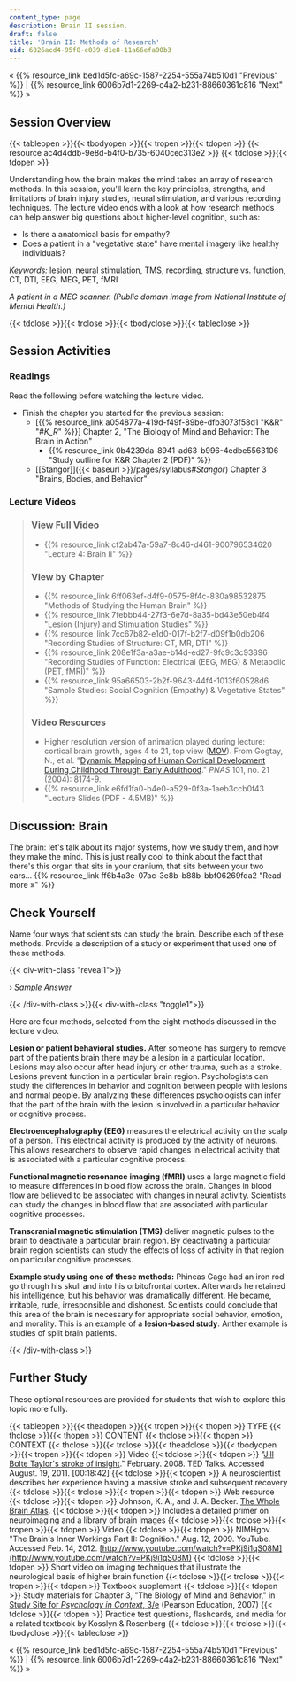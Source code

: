 ```yaml
---
content_type: page
description: Brain II session.
draft: false
title: 'Brain II: Methods of Research'
uid: 6026acd4-95f8-e039-d1e8-11a66efa90b3
---
```

« {{% resource_link bed1d5fc-a69c-1587-2254-555a74b510d1 "Previous" %}} | {{% resource_link 6006b7d1-2269-c4a2-b231-88660361c816 "Next" %}} »

## Session Overview

{{< tableopen >}}{{< tbodyopen >}}{{< tropen >}}{{< tdopen >}}
{{< resource ac4d4ddb-9e8d-b4f0-b735-6040cec313e2 >}}
{{< tdclose >}}{{< tdopen >}}

Understanding how the brain makes the mind takes an array of research methods. In this session, you'll learn the key principles, strengths, and limitations of brain injury studies, neural stimulation, and various recording techniques. The lecture video ends with a look at how research methods can help answer big questions about higher-level cognition, such as:

- Is there a anatomical basis for empathy?
- Does a patient in a "vegetative state" have mental imagery like healthy individuals?

_Keywords:_ lesion, neural stimulation, TMS, recording, structure vs. function, CT, DTI, EEG, MEG, PET, fMRI

_A patient in a MEG scanner. (Public domain image from National Institute of Mental Health.)_

{{< tdclose >}}{{< trclose >}}{{< tbodyclose >}}{{< tableclose >}}

## Session Activities

### Readings

Read the following before watching the lecture video.

- Finish the chapter you started for the previous session:
    - \[{{% resource_link a054877a-419d-f49f-89be-dfb3073f58d1 "K&R" "#_K_R_" %}}\] Chapter 2, "The Biology of Mind and Behavior: The Brain in Action"
        - {{% resource_link 0b4239da-8941-ad63-b996-4edbe5563106 "Study outline for K&R Chapter 2 (PDF)" %}}
    - \[\[Stangor\]\]({{< baseurl >}}/pages/syllabus#_Stangor_) Chapter 3 "Brains, Bodies, and Behavior"

### Lecture Videos

> ### View Full Video
> 
> - {{% resource_link cf2ab47a-59a7-8c46-d461-900796534620 "Lecture 4: Brain II" %}}
> 
> ### View by Chapter
> 
> - {{% resource_link 6ff063ef-d4f9-0575-8f4c-830a98532875 "Methods of Studying the Human Brain" %}}
> - {{% resource_link 7febbb44-27f3-6e7d-8a35-bd43e50eb4f4 "Lesion (Injury) and Stimulation Studies" %}}
> - {{% resource_link 7cc67b82-e1d0-017f-b2f7-d09f1b0db206 "Recording Studies of Structure: CT, MR, DTI" %}}
> - {{% resource_link 208e1f3a-a3ae-b14d-ed27-9fc9c3c93896 "Recording Studies of Function: Electrical (EEG, MEG) & Metabolic (PET, fMRI)" %}}
> - {{% resource_link 95a66503-2b2f-9643-44f4-1013f60528d6 "Sample Studies: Social Cognition (Empathy) & Vegetative States" %}}
> 
> ### Video Resources
> 
> - Higher resolution version of animation played during lecture: cortical brain growth, ages 4 to 21, top view ([MOV](http://www.pnas.org/content/101/21/8174/suppl/DC1#F3)). From Gogtay, N., et al. "[Dynamic Mapping of Human Cortical Development During Childhood Through Early Adulthood](http://dx.doi.org/10.1073/pnas.0402680101)." _PNAS_ 101, no. 21 (2004): 8174-9.
> - {{% resource_link e6fd1fa0-b4e0-a529-0f3a-1aeb3ccb0f43 "Lecture Slides (PDF - 4.5MB)" %}}

## Discussion: Brain

The brain: let's talk about its major systems, how we study them, and how they make the mind. This is just really cool to think about the fact that there's this organ that sits in your cranium, that sits between your two ears… {{% resource_link ff6b4a3e-07ac-3e8b-b88b-bbf06269fda2 "Read more »" %}}

## Check Yourself

Name four ways that scientists can study the brain. Describe each of these methods. Provide a description of a study or experiment that used one of these methods.

{{< div-with-class "reveal1">}}

› _Sample Answer_

{{< /div-with-class >}}{{< div-with-class "toggle1">}}

Here are four methods, selected from the eight methods discussed in the lecture video.

**Lesion or patient behavioral studies.** After someone has surgery to remove part of the patients brain there may be a lesion in a particular location. Lesions may also occur after head injury or other trauma, such as a stroke. Lesions prevent function in a particular brain region. Psychologists can study the differences in behavior and cognition between people with lesions and normal people. By analyzing these differences psychologists can infer that the part of the brain with the lesion is involved in a particular behavior or cognitive process.

**Electroencephalography (EEG)** measures the electrical activity on the scalp of a person. This electrical activity is produced by the activity of neurons. This allows researchers to observe rapid changes in electrical activity that is associated with a particular cognitive process.

**Functional magnetic resonance imaging (fMRI)** uses a large magnetic field to measure differences in blood flow across the brain. Changes in blood flow are believed to be associated with changes in neural activity. Scientists can study the changes in blood flow that are associated with particular cognitive processes.

**Transcranial magnetic stimulation (TMS)** deliver magnetic pulses to the brain to deactivate a particular brain region. By deactivating a particular brain region scientists can study the effects of loss of activity in that region on particular cognitive processes.

**Example study using one of these methods:** Phineas Gage had an iron rod go through his skull and into his orbitofrontal cortex. Afterwards he retained his intelligence, but his behavior was dramatically different. He became, irritable, rude, irresponsible and dishonest. Scientists could conclude that this area of the brain is necessary for appropriate social behavior, emotion, and morality. This is an example of a **lesion-based study**. Anther example is studies of split brain patients.

{{< /div-with-class >}}

## Further Study

These optional resources are provided for students that wish to explore this topic more fully.

{{< tableopen >}}{{< theadopen >}}{{< tropen >}}{{< thopen >}}
TYPE
{{< thclose >}}{{< thopen >}}
CONTENT
{{< thclose >}}{{< thopen >}}
CONTEXT
{{< thclose >}}{{< trclose >}}{{< theadclose >}}{{< tbodyopen >}}{{< tropen >}}{{< tdopen >}}
Video
{{< tdclose >}}{{< tdopen >}}
"[Jill Bolte Taylor's stroke of insight](http://www.ted.com/talks/jill_bolte_taylor_s_powerful_stroke_of_insight.html)." February. 2008. TED Talks. Accessed August. 19, 2011. \[00:18:42\]
{{< tdclose >}}{{< tdopen >}}
A neuroscientist describes her experience having a massive stroke and subsequent recovery
{{< tdclose >}}{{< trclose >}}{{< tropen >}}{{< tdopen >}}
Web resource
{{< tdclose >}}{{< tdopen >}}
Johnson, K. A., and J. A. Becker. [The Whole Brain Atlas](http://www.med.harvard.edu/AANLIB/home.html).
{{< tdclose >}}{{< tdopen >}}
Includes a detailed primer on neuroimaging and a library of brain images
{{< tdclose >}}{{< trclose >}}{{< tropen >}}{{< tdopen >}}
Video
{{< tdclose >}}{{< tdopen >}}
NIMHgov. "The Brain's Inner Workings Part II: Cognition." Aug. 12, 2009. YouTube. Accessed Feb. 14, 2012. [http://www.youtube.com/watch?v=PKj9i1qS08M](http://www.youtube.com/watch?v=PKj9i1qS08M)
{{< tdclose >}}{{< tdopen >}}
Short video on imaging techniques that illustrate the neurological basis of higher brain function
{{< tdclose >}}{{< trclose >}}{{< tropen >}}{{< tdopen >}}
Textbook supplement
{{< tdclose >}}{{< tdopen >}}
Study materials for Chapter 3, "The Biology of Mind and Behavior," in [Study Site for _Psychology in Context_, 3/e](http://www.pearsonhighered.com/educator/product/Fundamentals-of-Psychology-in-Context/9780205507573.page) (Pearson Education, 2007)
{{< tdclose >}}{{< tdopen >}}
Practice test questions, flashcards, and media for a related textbook by Kosslyn & Rosenberg
{{< tdclose >}}{{< trclose >}}{{< tbodyclose >}}{{< tableclose >}}

« {{% resource_link bed1d5fc-a69c-1587-2254-555a74b510d1 "Previous" %}} | {{% resource_link 6006b7d1-2269-c4a2-b231-88660361c816 "Next" %}} »